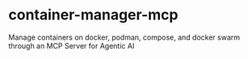 # container-manager-mcp
Manage containers on docker, podman, compose, and docker swarm through an MCP Server for Agentic AI
